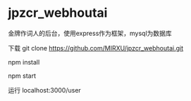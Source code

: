 # jpzcr_webhoutai
金牌作词人的后台，使用express作为框架，mysql为数据库

下载
git clone https://github.com/MIRXU/jpzcr_webhoutai.git

npm install 

npm start


运行
localhost:3000/user
